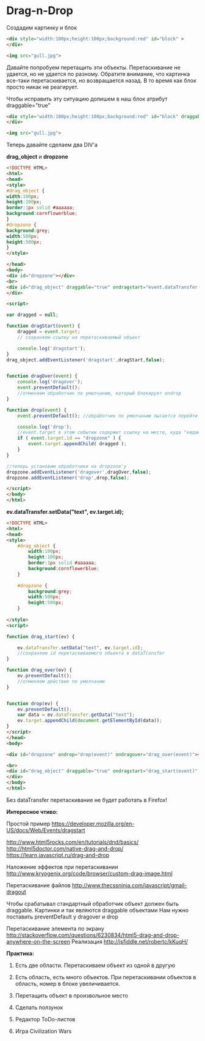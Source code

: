 # Drag-n-Drop

Создадим картинку и блок

```html
<div style="width:100px;height:100px;background:red" id="block" >
</div>

<img src="gull.jpg">
```

Давайте попробуем перетащить эти объекты. Перетаскивание не удается, но не удается по разному. Обратите внимание, что картинка все-таки перетаскивается, но возвращается назад. В то время как блок просто никак не реагирует.

Чтобы исправить эту ситуацию допишем в наш блок атрибут draggable="true"

```html
<div style="width:100px;height:100px;background:red" id="block" draggable="true">
</div>

<img src="gull.jpg">
```


Теперь давайте сделаем два DIV'a

**drag_object** и **dropzone**

```html
<!DOCTYPE HTML>
<html>
<head>
<style>
#drag_object {
width:100px;
height:100px;
border:1px solid #aaaaaa;
background:cornflowerblue;
}
#dropzone {
background:grey;
width:500px;
height:500px;
}
</style>

</head>
<body>
<div id="dropzone"></div>
<br>
<div id="drag_object" draggable="true" ondragstart="event.dataTransfer.setData('text/plain',null);" >
</div>

<script>

var dragged = null;

function dragStart(event) {
	dragged = event.target;
	// сохраняем ссылку на перетаскиваемый объект

	console.log('dragstart');
}
drag_object.addEventListener('dragstart',dragStart,false);


function dragOver(event) {
	console.log('dragover');
	event.preventDefault();
	//отменяем обработчик по умолчанию, который блокирует ondrop
}

function drop(event) {
	event.preventDefault(); //обработчик по умолчанию пытается перейти по ссылке

	console.log('drop');
	//event.target в этом событии содержит ссылку на место, куда "кидают" перетаскиваемый объект
	if ( event.target.id == "dropzone" ) {
        event.target.appendChild( dragged );
    }
}

//теперь установим обработчики на dropzone'у
dropzone.addEventListener('dragover',dragOver,false);
dropzone.addEventListener('drop',drop,false);

</script>
</body>
</html>
```

**ev.dataTransfer.setData("text", ev.target.id);**


```html
<!DOCTYPE HTML>
<html>
<head>
<style>
    #drag_object {
        width:100px;
        height:100px;
        border:1px solid #aaaaaa;
        background:cornflowerblue;
    }
    
    #dropzone {
        background:grey;
        width:500px;
        height:500px;
    }
    
</style>
<script>

function drag_start(ev) {

    ev.dataTransfer.setData("text", ev.target.id);
    //сохраняем id перетаскиваемого объекта в dataTransfer
}

function drag_over(ev) {
    ev.preventDefault();
    //отменяем действие по умолчанию
}


function drop(ev) {
    ev.preventDefault();
    var data = ev.dataTransfer.getData("text");
    ev.target.appendChild(document.getElementById(data));
}
</script>
</head>
<body>

<div id="dropzone" ondrop="drop(event)" ondragover="drag_over(event)"></div>

<br>
<div id="drag_object" draggable="true" ondragstart="drag_start(event)" >
</div>
</body>
</html>
```


Без dataTransfer перетаскивание не будет работать в Firefox!

**Интересное чтиво:**

Простой пример
https://developer.mozilla.org/en-US/docs/Web/Events/dragstart

http://www.html5rocks.com/en/tutorials/dnd/basics/<BR>
http://html5doctor.com/native-drag-and-drop/<BR>
https://learn.javascript.ru/drag-and-drop<BR>

Наложение эффектов при перетаскивании<BR>
http://www.kryogenix.org/code/browser/custom-drag-image.html

Перетаскивание файлов
http://www.thecssninja.com/javascript/gmail-dragout

Чтобы срабатывал стандартный обработчик объект должен быть draggable. Картинки и так являются draggable объектами
Нам нужно поставить preventDefault у dragover и drop

Перетаскивание элемента по экрану
http://stackoverflow.com/questions/6230834/html5-drag-and-drop-anywhere-on-the-screen
Реализация http://jsfiddle.net/robertc/kKuqH/


**Практика:**

1. Есть две области. Перетаскиваем объект из одной в другую

2. Есть область, есть много объектов. При перетаскивании объектов в область, номер в блоке увеличивается.
3. Перетащить объект в произвольное место

4. Сделать ползунок

5. Редактор ToDo-листов

6. Игра Civilization Wars


